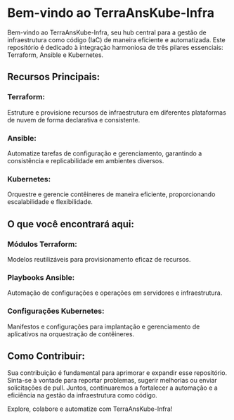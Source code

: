 # Bem-vindo ao TerraAnsKube-Infra

Bem-vindo ao TerraAnsKube-Infra, seu hub central para a gestão de infraestrutura como código (IaC) de maneira eficiente e automatizada. Este repositório é dedicado à integração harmoniosa de três pilares essenciais: Terraform, Ansible e Kubernetes.

## Recursos Principais:

### Terraform:

Estruture e provisione recursos de infraestrutura em diferentes plataformas de nuvem de forma declarativa e consistente.

### Ansible:

Automatize tarefas de configuração e gerenciamento, garantindo a consistência e replicabilidade em ambientes diversos.

### Kubernetes:

Orquestre e gerencie contêineres de maneira eficiente, proporcionando escalabilidade e flexibilidade.

## O que você encontrará aqui:

### Módulos Terraform:

Modelos reutilizáveis para provisionamento eficaz de recursos.

### Playbooks Ansible:

Automação de configurações e operações em servidores e infraestrutura.

### Configurações Kubernetes:

Manifestos e configurações para implantação e gerenciamento de aplicativos na orquestração de contêineres.

## Como Contribuir:

Sua contribuição é fundamental para aprimorar e expandir esse repositório. Sinta-se à vontade para reportar problemas, sugerir melhorias ou enviar solicitações de pull. Juntos, continuaremos a fortalecer a automação e a eficiência na gestão da infraestrutura como código.

Explore, colabore e automatize com TerraAnsKube-Infra!
